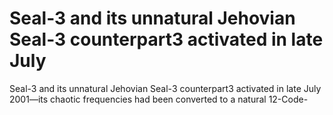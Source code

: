 # Seal-3 and its unnatural Jehovian Seal-3 counterpart3 activated in late July

Seal-3 and its unnatural Jehovian Seal-3 counterpart3 activated in late July
2001—its chaotic frequencies had been converted to a natural 12-Code-
